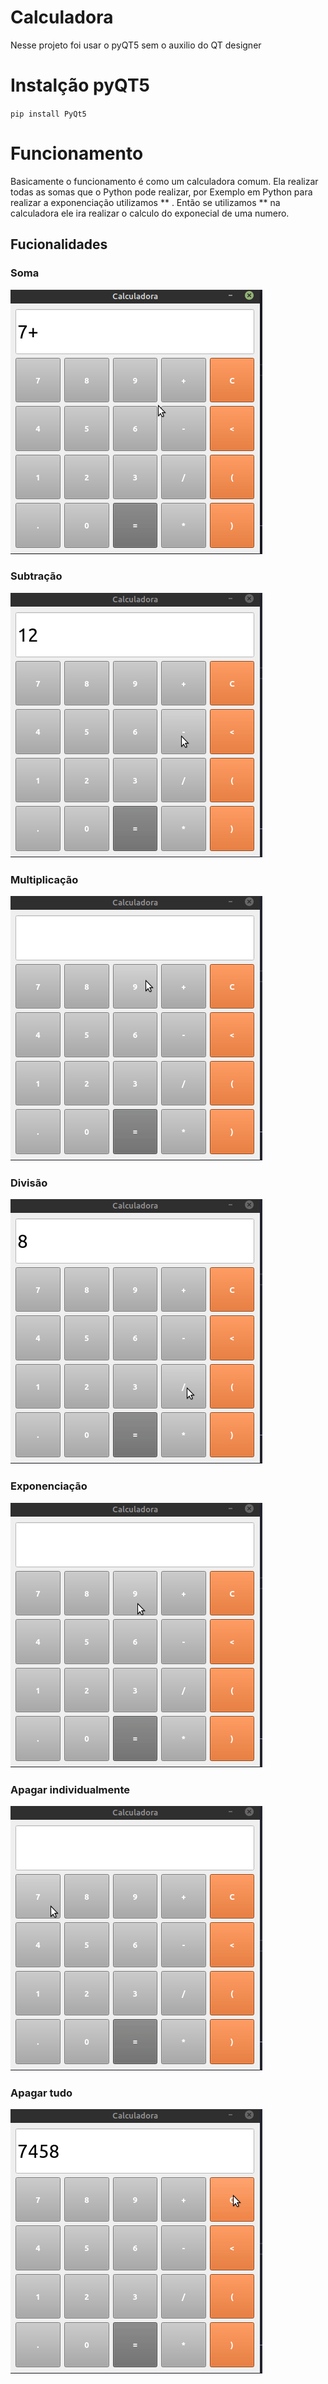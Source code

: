 # Calculadora
  Nesse projeto foi usar o pyQT5 sem o auxilio do QT designer
  
 # Instalção pyQT5
 
   `pip install PyQt5`
  
  # Funcionamento
   Basicamente o funcionamento é como um calculadora comum. Ela realizar todas as somas que o Python pode realizar, por Exemplo em Python
   para realizar a exponenciação utilizamos ** . Então se utilizamos ** na calculadora ele ira realizar o calculo do exponecial de uma numero.
   
   ## Fucionalidades
   
   ### Soma
   ![](./gifs/soma.gif)
   
   ### Subtração
   ![](./gifs/subtracao.gif)
   
   ### Multiplicação
   ![](./gifs/multiplicacao.gif)
   
   ### Divisão
   ![](./gifs/divisao.gif)
   
   ### Exponenciação
   ![](./gifs/exponenciacao.gif)
   
   ### Apagar individualmente
   ![](./gifs/apagar_um.gif)

   ### Apagar tudo
   ![](./gifs/apagar_tudo.gif)
